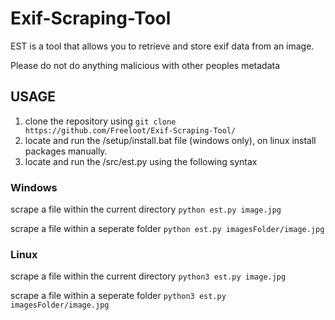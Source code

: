 # Exif-Scraping-Tool
EST is a tool that allows you to retrieve and store exif data from an image.

Please do not do anything malicious with other peoples metadata

## USAGE

1. clone the repository using ```git clone https://github.com/Freeloot/Exif-Scraping-Tool/```
2. locate and run the /setup/install.bat file (windows only), on linux install packages manually.
3. locate and run the /src/est.py using the following syntax

### Windows
scrape a file within the current directory ```python est.py image.jpg```

scrape a file within a seperate folder ```python est.py imagesFolder/image.jpg```
<br>
### Linux
scrape a file within the current directory ```python3 est.py image.jpg```

scrape a file within a seperate folder ```python3 est.py imagesFolder/image.jpg```
